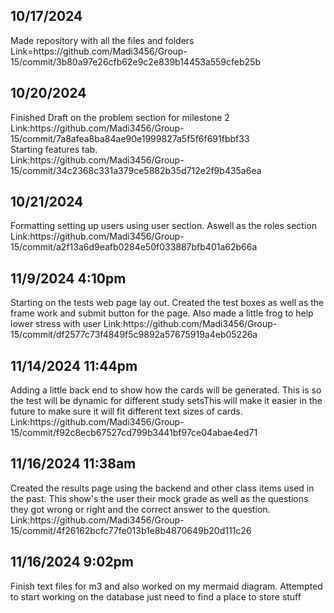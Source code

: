 ## 10/17/2024
 <p>Made repository with all the files and folders<br>Link=https://github.com/Madi3456/Group-15/commit/3b80a97e26cfb62e9c2e839b14453a559cfeb25b</p>

## 10/20/2024
<p>Finished Draft on the problem section for milestone 2<br>Link:https://github.com/Madi3456/Group-15/commit/7a8afea8ba84ae90e1999827a5f5f6f691fbbf33<br>Starting features tab.<br>Link:https://github.com/Madi3456/Group-15/commit/34c2368c331a379ce5882b35d712e2f9b435a6ea </p>

## 10/21/2024
<p> Formatting setting up users using user section. Aswell as the roles section
Link:https://github.com/Madi3456/Group-15/commit/a2f13a6d9eafb0284e50f033887bfb401a62b66a </p>

## 11/9/2024 4:10pm
<p>Starting on the tests web page lay out. Created the test boxes as well as the frame work and submit button for the page. Also made a little frog to help lower stress with user
Link:https://github.com/Madi3456/Group-15/commit/df2577c73f4849f5c9892a57675919a4eb05226a </p>

## 11/14/2024 11:44pm
<p>Adding a little back end to show how the cards will be generated. This is so the test will be dynamic for different study setsThis will make it easier in the future to make sure it will fit different text sizes of cards.
Link:https://github.com/Madi3456/Group-15/commit/f92c8ecb67527cd799b3441bf97ce04abae4ed71 </p>

## 11/16/2024 11:38am
<p>Created the results page using the backend and other class items used in the past. This show's the user their mock grade as well as the questions they got wrong or right and the correct answer to the question. Link:https://github.com/Madi3456/Group-15/commit/4f26162bcfc77fe013b1e8b4870649b20d111c26</p>

## 11/16/2024 9:02pm
<p>Finish text files for m3 and also worked on my mermaid diagram. Attempted to start working on the database just need to find a place to store stuff</p>